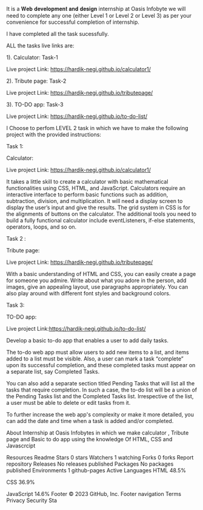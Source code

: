 It is a 𝐖𝐞𝐛 𝐝𝐞𝐯𝐞𝐥𝐨𝐩𝐦𝐞𝐧𝐭 𝐚𝐧𝐝 𝐝𝐞𝐬𝐢𝐠𝐧 internship at Oasis Infobyte we will need to complete any one (either Level 1 or Level 2 or Level 3) as per your convenience for successful completion of internship.

I have completed all the task sucessfully.

ALL the tasks live links are:

1). Calculator: Task-1

Live project Link: https://hardik-negi.github.io/calculator1/

2). Tribute page: Task-2

Live project Link: https://hardik-negi.github.io/tributepage/

3). TO-DO app: Task-3

Live project Link: https://hardik-negi.github.io/to-do-list/

I Choose to perfom LEVEL 2 task in which we have to make the following project with the provided instructions:

Task 1:

Calculator:

Live project Link: https://hardik-negi.github.io/calculator1/

It takes a little skill to create a calculator with basic mathematical functionalities using CSS, HTML, and JavaScript. Calculators require an interactive interface to perform basic functions such as addition, subtraction, division, and multiplication. It will need a display screen to display the user’s input and give the results. The grid system in CSS is for the alignments of buttons on the calculator. The additional tools you need to build a fully functional calculator include eventListeners, if-else statements, operators, loops, and so on.

Task 2 :

Tribute page:

Live project Link: https://hardik-negi.github.io/tributepage/

With a basic understanding of HTML and CSS, you can easily create a page for someone you admire. Write about what you adore in the person, add images, give an appealing layout, use paragraphs appropriately. You can also play around with different font styles and background colors.

Task 3:

TO-DO app:

Live project Link:https://hardik-negi.github.io/to-do-list/

Develop a basic to-do app that enables a user to add daily tasks.

The to-do web app must allow users to add new items to a list, and items added to a list must be visible. Also, a user can mark a task “complete” upon its successful completion, and these completed tasks must appear on a separate list, say Completed Tasks.

You can also add a separate section titled Pending Tasks that will list all the tasks that require completion. In such a case, the to-do list will be a union of the Pending Tasks list and the Completed Tasks list. Irrespective of the list, a user must be able to delete or edit tasks from it.

To further increase the web app's complexity or make it more detailed, you can add the date and time when a task is added and/or completed.

About
Internship at Oasis Infobytes in which we make calculator , Tribute page and Basic to do app using the knowledge Of HTML, CSS and Javascrcipt

Resources
 Readme
Stars
 0 stars
Watchers
 1 watching
Forks
 0 forks
Report repository
Releases
No releases published
Packages
No packages published
Environments 1
 github-pages Active
Languages
HTML
48.5%
 
CSS
36.9%
 
JavaScript
14.6%
Footer
© 2023 GitHub, Inc.
Footer navigation
Terms
Privacy
Security
Sta
